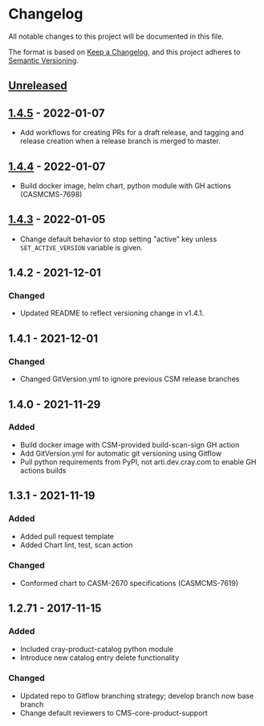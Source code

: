 # Changelog

All notable changes to this project will be documented in this file.

The format is based on [Keep a Changelog](https://keepachangelog.com/en/1.0.0/),
and this project adheres to [Semantic Versioning](https://semver.org/spec/v2.0.0.html).

## [Unreleased]

## [1.4.5] - 2022-01-07

-   Add workflows for creating PRs for a draft release, and tagging and release
    creation when a release branch is merged to master.

## [1.4.4] - 2022-01-07

-   Build docker image, helm chart, python module with GH actions (CASMCMS-7698)

## [1.4.3] - 2022-01-05

-   Change default behavior to stop setting "active" key unless `SET_ACTIVE_VERSION`
    variable is given.

## 1.4.2 - 2021-12-01

### Changed

-   Updated README to reflect versioning change in v1.4.1.

## 1.4.1 - 2021-12-01

### Changed

-   Changed GitVersion.yml to ignore previous CSM release branches

## 1.4.0 - 2021-11-29

### Added

-   Build docker image with CSM-provided build-scan-sign GH action
-   Add GitVersion.yml for automatic git versioning using Gitflow
-   Pull python requirements from PyPI, not arti.dev.cray.com to enable GH actions builds

## 1.3.1 - 2021-11-19

### Added

-   Added pull request template
-   Added Chart lint, test, scan action

### Changed

-   Conformed chart to CASM-2670 specifications (CASMCMS-7619)

## 1.2.71 - 2017-11-15

### Added

-   Included cray-product-catalog python module
-   Introduce new catalog entry delete functionality

### Changed

-   Updated repo to Gitflow branching strategy; develop branch now base branch
-   Change default reviewers to CMS-core-product-support

[Unreleased]: https://github.com/Cray-HPE/cray-product-catalog/compare/1.4.5...HEAD

[1.4.5]: https://github.com/Cray-HPE/cray-product-catalog/compare/1.4.4...1.4.5
[1.4.4]: https://github.com/Cray-HPE/cray-product-catalog/compare/1.4.3...1.4.4
[1.4.3]: https://github.com/Cray-HPE/cray-product-catalog/compare/1.4.2...1.4.3


